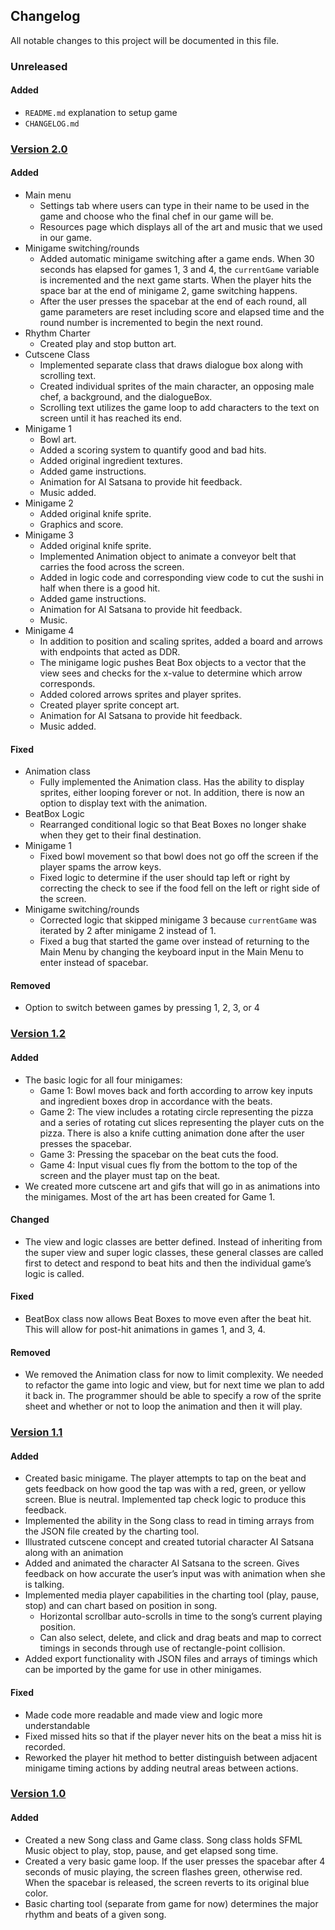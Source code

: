 ## Changelog 
All notable changes to this project will be documented in this file. 

### Unreleased
#### Added
- `README.md` explanation to setup game
- `CHANGELOG.md`

### [Version 2.0](https://github.com/ceh-2000/game-design-team-4/releases/tag/v2.0)
#### Added
- Main menu
    - Settings tab where users can type in their name to be used in the game and choose who the final chef in our game will be.  
    - Resources page which displays all of the art and music that we used in our game.
- Minigame switching/rounds
    - Added automatic minigame switching after a game ends. When 30 seconds has elapsed for games 1, 3 and 4, the `currentGame` variable is incremented and the next game starts. When the player hits the space bar at the end of minigame 2, game switching happens.
    - After the user presses the spacebar at the end of each round, all game parameters are reset including score and elapsed time and the round number is incremented to begin the next round.
- Rhythm Charter
    - Created play and stop button art.
- Cutscene Class
    - Implemented separate class that draws dialogue box along with scrolling text.
    - Created individual sprites of the main character, an opposing male chef, a background, and the dialogueBox.
    - Scrolling text utilizes the game loop to add characters to the text on screen until it has reached its end.
- Minigame 1
    - Bowl art.
    - Added a scoring system to quantify good and bad hits.
    - Added original ingredient textures.
    - Added game instructions.
    - Animation for AI Satsana to provide hit feedback.
    - Music added.
- Minigame 2
    - Added original knife sprite.
    - Graphics and score.
- Minigame 3
    - Added original knife sprite.
    - Implemented Animation object to animate a conveyor belt that carries the food across the screen.  
    - Added in logic code and corresponding view code to cut the sushi in half when there is a good hit.
    - Added game instructions.
    - Animation for AI Satsana to provide hit feedback.
    - Music.
- Minigame 4
    - In addition to position and scaling sprites, added a board and arrows with endpoints that acted as DDR.
    - The minigame logic pushes Beat Box objects to a vector that the view sees and checks for the x-value to determine which arrow corresponds.
    - Added colored arrows sprites and player sprites.
    - Created player sprite concept art.
    - Animation for AI Satsana to provide hit feedback.
    - Music added.

#### Fixed
- Animation class
    - Fully implemented the Animation class.  Has the ability to display sprites, either looping forever or not.  In addition, there is now an option to display text with the animation.
- BeatBox Logic
    - Rearranged conditional logic so that Beat Boxes no longer shake when they get to their final destination.
- Minigame 1
    - Fixed bowl movement so that bowl does not go off the screen if the player spams the arrow keys.
    - Fixed logic to determine if the user should tap left or right by correcting the check to see if the food fell on the left or right side of the screen.
- Minigame switching/rounds
    - Corrected logic that skipped minigame 3 because `currentGame` was iterated by 2 after minigame 2 instead of 1.
    - Fixed a bug that started the game over instead of returning to the Main Menu by changing the keyboard input in the Main Menu to enter instead of spacebar.

#### Removed
- Option to switch between games by pressing 1, 2, 3, or 4

### [Version 1.2](https://github.com/ceh-2000/game-design-team-4/releases/tag/1.2)
#### Added
- The basic logic for all four minigames:
    - Game 1: Bowl moves back and forth according to arrow key inputs and ingredient boxes drop in accordance with the beats.
    - Game 2: The view includes a rotating circle representing the pizza and a series of rotating cut slices representing the player cuts on the pizza. There is also a knife cutting animation done after the user presses the spacebar.
    - Game 3: Pressing the spacebar on the beat cuts the food.
    - Game 4: Input visual cues fly from the bottom to the top of the screen and the player must tap on the beat.
- We created more cutscene art and gifs that will go in as animations into the minigames. Most of the art has been created for Game 1.

#### Changed
- The view and logic classes are better defined. Instead of inheriting from the super view and super logic classes, these general classes are called first to detect and respond to beat hits and then the individual game’s logic is called.

#### Fixed
- BeatBox class now allows Beat Boxes to move even after the beat hit. This will allow for post-hit animations in games 1, and 3, 4.

#### Removed
- We removed the Animation class for now to limit complexity. We needed to refactor the game into logic and view, but for next time we plan to add it back in. The programmer should be able to specify a row of the sprite sheet and whether or not to loop the animation and then it will play.

### [Version 1.1](https://github.com/ceh-2000/game-design-team-4/releases/tag/v1.1)
#### Added
- Created basic minigame. The player attempts to tap on the beat and gets feedback on how good the tap was with a red, green, or yellow screen. Blue is neutral. Implemented tap check logic to produce this feedback.
- Implemented the ability in the Song class to read in timing arrays from the JSON file created by the charting tool.
- Illustrated cutscene concept and created tutorial character AI Satsana along with an animation
- Added and animated the character AI Satsana to the screen.  Gives feedback on how accurate the user’s input was with animation when she is talking.
- Implemented media player capabilities in the charting tool (play, pause, stop) and can chart based on position in song.
    - Horizontal scrollbar auto-scrolls in time to the song’s current playing position.
    - Can also select, delete, and click and drag beats and map to correct timings in seconds through use of rectangle-point collision.  
- Added export functionality with JSON files and arrays of timings which can be imported by the game for use in other minigames.

#### Fixed
- Made code more readable and made view and logic more understandable
- Fixed missed hits so that if the player never hits on the beat a miss hit is recorded.
- Reworked the player hit method to better distinguish between adjacent minigame timing actions by adding neutral areas between actions.


### [Version 1.0](https://github.com/ceh-2000/game-design-team-4/releases/tag/v1.0)
#### Added
- Created a new Song class and Game class. Song class holds SFML Music object to play, stop, pause, and get elapsed song time. 
- Created a very basic game loop. If the user presses the spacebar after 4 seconds of music playing, the screen flashes green, otherwise red. When the spacebar is released, the screen reverts to its original blue color. 
- Basic charting tool (separate from game for now) determines the major rhythm and beats of a given song.
